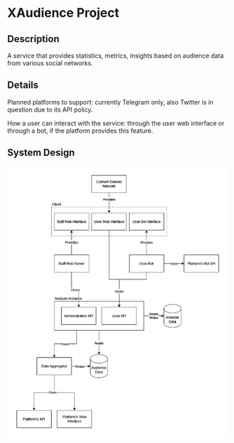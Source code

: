 # XAudience Project

## Description
A service that provides statistics, metrics, insights based on audience data from various social networks.

## Details
Planned platforms to support: currently Telegram only, also Twitter is in question due to its API policy.

How a user can interact with the service: through the user web interface or through a bot, if the platform provides this feature.

## System Design
![System design](assets/system-design.drawio.png)

